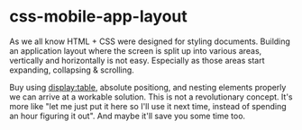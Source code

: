 css-mobile-app-layout
=================

As we all know HTML + CSS were designed for styling documents. 
Building an application layout where the screen is split up into various areas, vertically and horizontally is not easy. 
Especially as those areas start expanding, collapsing & scrolling.

Buy using [display:table](http://caniuse.com/css-table), absolute positiong, and nesting elements properly we can arrive at a workable solution. 
This is not a revolutionary concept. It's more like "let me just put it here so I'll use it next time, instead of spending an hour figuring it out". 
And maybe it'll save you some time too.

